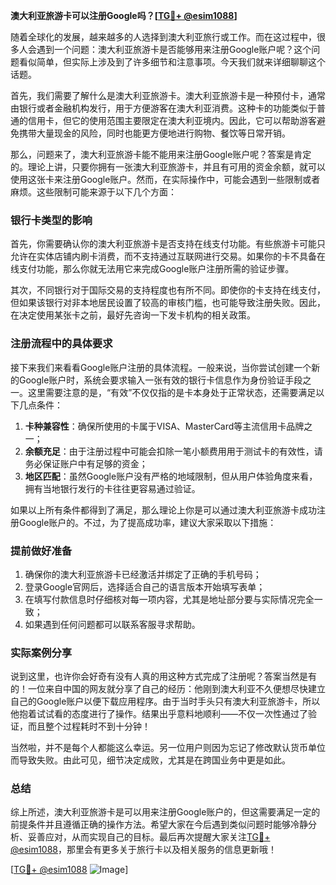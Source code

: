 **澳大利亚旅游卡可以注册Google吗？[[TG💪+ @esim1088](https://t.me/s/esim1088)]**

随着全球化的发展，越来越多的人选择到澳大利亚旅行或工作。而在这过程中，很多人会遇到一个问题：澳大利亚旅游卡是否能够用来注册Google账户呢？这个问题看似简单，但实际上涉及到了许多细节和注意事项。今天我们就来详细聊聊这个话题。

首先，我们需要了解什么是澳大利亚旅游卡。澳大利亚旅游卡是一种预付卡，通常由银行或者金融机构发行，用于方便游客在澳大利亚消费。这种卡的功能类似于普通的信用卡，但它的使用范围主要限定在澳大利亚境内。因此，它可以帮助游客避免携带大量现金的风险，同时也能更方便地进行购物、餐饮等日常开销。

那么，问题来了，澳大利亚旅游卡能不能用来注册Google账户呢？答案是肯定的。理论上讲，只要你拥有一张澳大利亚旅游卡，并且有可用的资金余额，就可以使用这张卡来注册Google账户。然而，在实际操作中，可能会遇到一些限制或者麻烦。这些限制可能来源于以下几个方面：

### 银行卡类型的影响

首先，你需要确认你的澳大利亚旅游卡是否支持在线支付功能。有些旅游卡可能只允许在实体店铺内刷卡消费，而不支持通过互联网进行交易。如果你的卡不具备在线支付功能，那么你就无法用它来完成Google账户注册所需的验证步骤。

其次，不同银行对于国际交易的支持程度也有所不同。即使你的卡支持在线支付，但如果该银行对非本地居民设置了较高的审核门槛，也可能导致注册失败。因此，在决定使用某张卡之前，最好先咨询一下发卡机构的相关政策。

### 注册流程中的具体要求

接下来我们来看看Google账户注册的具体流程。一般来说，当你尝试创建一个新的Google账户时，系统会要求输入一张有效的银行卡信息作为身份验证手段之一。这里需要注意的是，“有效”不仅仅指的是卡本身处于正常状态，还需要满足以下几点条件：

1. **卡种兼容性**：确保所使用的卡属于VISA、MasterCard等主流信用卡品牌之一；
2. **余额充足**：由于注册过程中可能会扣除一笔小额费用用于测试卡的有效性，请务必保证账户中有足够的资金；
3. **地区匹配**：虽然Google账户没有严格的地域限制，但从用户体验角度来看，拥有当地银行发行的卡往往更容易通过验证。

如果以上所有条件都得到了满足，那么理论上你是可以通过澳大利亚旅游卡成功注册Google账户的。不过，为了提高成功率，建议大家采取以下措施：

### 提前做好准备

1. 确保你的澳大利亚旅游卡已经激活并绑定了正确的手机号码；
2. 登录Google官网后，选择适合自己的语言版本开始填写表单；
3. 在填写付款信息时仔细核对每一项内容，尤其是地址部分要与实际情况完全一致；
4. 如果遇到任何问题都可以联系客服寻求帮助。

### 实际案例分享

说到这里，也许你会好奇有没有人真的用这种方式完成了注册呢？答案当然是有的！一位来自中国的网友就分享了自己的经历：他刚到澳大利亚不久便想尽快建立自己的Google账户以便下载应用程序。由于当时手头只有澳大利亚旅游卡，所以他抱着试试看的态度进行了操作。结果出乎意料地顺利——不仅一次性通过了验证，而且整个过程耗时不到十分钟！

当然啦，并不是每个人都能这么幸运。另一位用户则因为忘记了修改默认货币单位而导致失败。由此可见，细节决定成败，尤其是在跨国业务中更是如此。

### 总结

综上所述，澳大利亚旅游卡是可以用来注册Google账户的，但这需要满足一定的前提条件并且遵循正确的操作方法。希望大家在今后遇到类似问题时能够冷静分析、妥善应对，从而实现自己的目标。最后再次提醒大家关注[TG💪+ @esim1088](https://t.me/s/esim1088)，那里会有更多关于旅行卡以及相关服务的信息更新哦！

[[TG💪+ @esim1088](https://t.me/s/esim1088) ![Image](https://i.postimg.cc/4NQfJmqS/Snipaste-2025-05-13-00-14-12.png)]